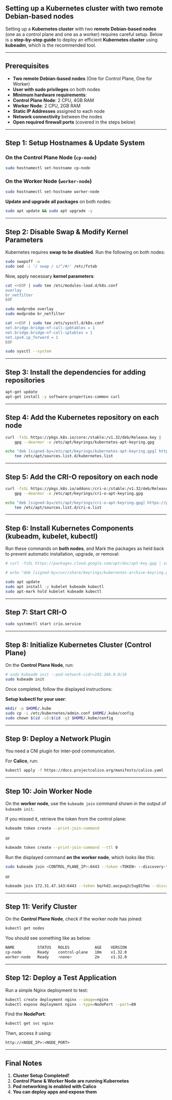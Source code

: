 ## Setting up a **Kubernetes cluster** with two **remote Debian-based nodes**

Setting up a **Kubernetes cluster** with two **remote Debian-based nodes** (one as a control plane and one as a worker) requires careful setup. Below is a **step-by-step guide** to deploy an efficient **Kubernetes cluster** using **kubeadm**, which is the recommended tool.

---

## **Prerequisites**

  - **Two remote Debian-based nodes** (One for Control Plane, One for Worker)  
  - **User with sudo privileges** on both nodes  
  - **Minimum hardware requirements**:
  - **Control Plane Node**: 2 CPU, 4GB RAM
  - **Worker Node**: 2 CPU, 2GB RAM  
  - **Static IP Addresses** assigned to each node  
  - **Network connectivity** between the nodes  
  - **Open required firewall ports** (covered in the steps below)  

---

## Step 1: Setup Hostnames & Update System

### **On the Control Plane Node** (`cp-node`)

```sh
sudo hostnamectl set-hostname cp-node
```

### **On the Worker Node** (`worker-node`)

```sh
sudo hostnamectl set-hostname worker-node
```

**Update and upgrade all packages** on both nodes:

```sh
sudo apt update && sudo apt upgrade -y
```

---

## **Step 2: Disable Swap & Modify Kernel Parameters**

Kubernetes requires **swap to be disabled**. Run the following on both nodes:

```sh
sudo swapoff -a
sudo sed -i '/ swap / s/^/#/' /etc/fstab
```

Now, apply necessary **kernel parameters**:

```sh
cat <<EOF | sudo tee /etc/modules-load.d/k8s.conf
overlay
br_netfilter
EOF

sudo modprobe overlay
sudo modprobe br_netfilter

cat <<EOF | sudo tee /etc/sysctl.d/k8s.conf
net.bridge.bridge-nf-call-ip6tables = 1
net.bridge.bridge-nf-call-iptables = 1
net.ipv4.ip_forward = 1
EOF

sudo sysctl --system
```

---
## **Step 3: Install the dependencies for adding repositories**

```sh
apt-get update
apt-get install -y software-properties-common curl
```

---
## **Step 4: Add the Kubernetes repository on each node**
```sh
curl -fsSL https://pkgs.k8s.io/core:/stable:/v1.32/deb/Release.key |
    gpg --dearmor -o /etc/apt/keyrings/kubernetes-apt-keyring.gpg

echo "deb [signed-by=/etc/apt/keyrings/kubernetes-apt-keyring.gpg] https://pkgs.k8s.io/core:/stable:/v1.32/deb/ /" |
    tee /etc/apt/sources.list.d/kubernetes.list
```

---
## **Step 5: Add the CRI-O repository on each node**
```sh
curl -fsSL https://pkgs.k8s.io/addons:/cri-o:/stable:/v1.32/deb/Release.key |
    gpg --dearmor -o /etc/apt/keyrings/cri-o-apt-keyring.gpg

echo "deb [signed-by=/etc/apt/keyrings/cri-o-apt-keyring.gpg] https://pkgs.k8s.io/addons:/cri-o:/stable:/v1.32/deb/ /" |
    tee /etc/apt/sources.list.d/cri-o.list
```
---
## **Step 6: Install Kubernetes Components (kubeadm, kubelet, kubectl)**

Run these commands on **both nodes**, and Mark the packages as held back to prevent automatic installation, upgrade, or removal:

```sh
# curl -fsSL https://packages.cloud.google.com/apt/doc/apt-key.gpg | sudo gpg --dearmor -o /usr/share/keyrings/kubernetes-archive-keyring.gpg

# echo "deb [signed-by=/usr/share/keyrings/kubernetes-archive-keyring.gpg] https://apt.kubernetes.io/ kubernetes-xenial main" | sudo tee /etc/apt/sources.list.d/kubernetes.list

sudo apt update
sudo apt install -y kubelet kubeadm kubectl
sudo apt-mark hold kubelet kubeadm kubectl
```

---
## **Step 7: Start CRI-O**
```sh
sudo systemctl start crio.service

```

---
## **Step 8: Initialize Kubernetes Cluster (Control Plane)**

On the **Control Plane Node**, run:

```sh
# sudo kubeadm init --pod-network-cidr=192.168.0.0/16
sudo kubeadm init 
```

Once completed, follow the displayed instructions:

**Setup kubectl for your user**:

```sh
mkdir -p $HOME/.kube
sudo cp -i /etc/kubernetes/admin.conf $HOME/.kube/config
sudo chown $(id -u):$(id -g) $HOME/.kube/config
```

<!-- **Enable the control plane to schedule pods** (Optional, if you plan to run workloads on it):

```sh
kubectl taint nodes --all node-role.kubernetes.io/control-plane-
``` -->

---
## **Step 9: Deploy a Network Plugin**

You need a CNI plugin for inter-pod communication.

For **Calico**, run:

```sh
kubectl apply -f https://docs.projectcalico.org/manifests/calico.yaml
```

---

## **Step 10: Join Worker Node**

On the **worker node**, use the `kubeadm join` command shown in the output of `kubeadm init`.  

If you missed it, retrieve the token from the control plane:

```sh
kubeadm token create --print-join-command
```
or

```sh
kubeadm token create --print-join-command --ttl 0
```

Run the displayed command **on the worker node**, which looks like this:

```sh
sudo kubeadm join <CONTROL_PLANE_IP>:6443 --token <TOKEN> --discovery-token-ca-cert-hash sha256:<HASH>
```
or 
```sh
kubeadm join 172.31.47.143:6443 --token bqrhd2.aocpuq2c5ug81fmo --discovery-token-ca-cert-hash sha256:5b2ad604804e2edc5367b35314ef190af8389d6a509f99a79ea7b35463a6727c 
```

---

## **Step 11: Verify Cluster**

On the **Control Plane Node**, check if the worker node has joined:

```sh
kubectl get nodes
```

You should see something like as below:

```sh
NAME          STATUS   ROLES           AGE    VERSION
cp-node       Ready    control-plane   10m    v1.32.0
worker-node   Ready    <none>          2m     v1.32.0
```

---

## **Step 12: Deploy a Test Application**

Run a simple Nginx deployment to test:

```sh
kubectl create deployment nginx --image=nginx
kubectl expose deployment nginx --type=NodePort --port=80
```

Find the **NodePort**:

```sh
kubectl get svc nginx
```

Then, access it using:

```
http://<NODE_IP>:<NODE_PORT>
```

---

## **Final Notes**

1. **Cluster Setup Completed!**  
2. **Control Plane & Worker Node are running Kubernetes**  
3. **Pod networking is enabled with Calico**  
4. **You can deploy apps and expose them**  


